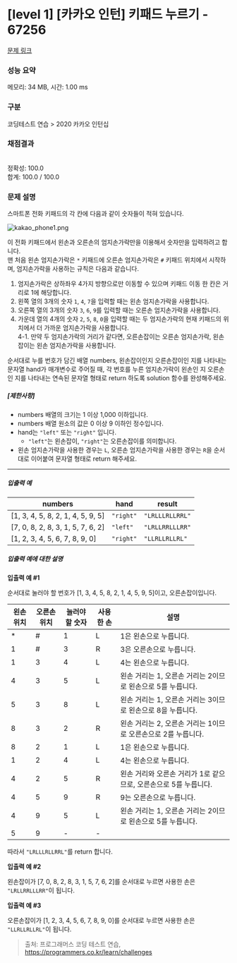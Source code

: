 # [level 1] [카카오 인턴] 키패드 누르기 - 67256 

[문제 링크](https://school.programmers.co.kr/learn/courses/30/lessons/67256) 

### 성능 요약

메모리: 34 MB, 시간: 1.00 ms

### 구분

코딩테스트 연습 > 2020 카카오 인턴십

### 채점결과

<br/>정확성: 100.0<br/>합계: 100.0 / 100.0

### 문제 설명

<p>스마트폰 전화 키패드의 각 칸에 다음과 같이 숫자들이 적혀 있습니다.</p>

<p><img src="https://grepp-programmers.s3.ap-northeast-2.amazonaws.com/files/production/4b69a271-5f4a-4bf4-9ebf-6ebed5a02d8d/kakao_phone1.png" title="" alt="kakao_phone1.png"></p>

<p>이 전화 키패드에서 왼손과 오른손의 엄지손가락만을 이용해서 숫자만을 입력하려고 합니다.<br>
맨 처음 왼손 엄지손가락은 <code>*</code> 키패드에 오른손 엄지손가락은 <code>#</code> 키패드 위치에서 시작하며, 엄지손가락을 사용하는 규칙은 다음과 같습니다.</p>

<ol>
<li>엄지손가락은 상하좌우 4가지 방향으로만 이동할 수 있으며 키패드 이동 한 칸은 거리로 1에 해당합니다.</li>
<li>왼쪽 열의 3개의 숫자 <code>1</code>, <code>4</code>, <code>7</code>을 입력할 때는 왼손 엄지손가락을 사용합니다.</li>
<li>오른쪽 열의 3개의 숫자 <code>3</code>, <code>6</code>, <code>9</code>를 입력할 때는 오른손 엄지손가락을 사용합니다.</li>
<li>가운데 열의 4개의 숫자 <code>2</code>, <code>5</code>, <code>8</code>, <code>0</code>을 입력할 때는 두 엄지손가락의 현재 키패드의 위치에서 더 가까운 엄지손가락을 사용합니다.<br>
4-1. 만약 두 엄지손가락의 거리가 같다면, 오른손잡이는 오른손 엄지손가락, 왼손잡이는 왼손 엄지손가락을 사용합니다.</li>
</ol>

<p>순서대로 누를 번호가 담긴 배열 numbers, 왼손잡이인지 오른손잡이인 지를 나타내는 문자열 hand가 매개변수로 주어질 때, 각 번호를 누른 엄지손가락이 왼손인 지 오른손인 지를 나타내는 연속된 문자열 형태로 return 하도록 solution 함수를 완성해주세요.</p>

<h5><strong>[제한사항]</strong></h5>

<ul>
<li>numbers 배열의 크기는 1 이상 1,000 이하입니다.</li>
<li>numbers 배열 원소의 값은 0 이상 9 이하인 정수입니다.</li>
<li>hand는 <code>"left"</code> 또는 <code>"right"</code> 입니다.

<ul>
<li><code>"left"</code>는 왼손잡이, <code>"right"</code>는 오른손잡이를 의미합니다.</li>
</ul></li>
<li>왼손 엄지손가락을 사용한 경우는 <code>L</code>, 오른손 엄지손가락을 사용한 경우는 <code>R</code>을 순서대로 이어붙여 문자열 형태로 return 해주세요.</li>
</ul>

<hr>

<h5><strong>입출력 예</strong></h5>
<table class="table">
        <thead><tr>
<th>numbers</th>
<th>hand</th>
<th>result</th>
</tr>
</thead>
        <tbody><tr>
<td>[1, 3, 4, 5, 8, 2, 1, 4, 5, 9, 5]</td>
<td><code>"right"</code></td>
<td><code>"LRLLLRLLRRL"</code></td>
</tr>
<tr>
<td>[7, 0, 8, 2, 8, 3, 1, 5, 7, 6, 2]</td>
<td><code>"left"</code></td>
<td><code>"LRLLRRLLLRR"</code></td>
</tr>
<tr>
<td>[1, 2, 3, 4, 5, 6, 7, 8, 9, 0]</td>
<td><code>"right"</code></td>
<td><code>"LLRLLRLLRL"</code></td>
</tr>
</tbody>
      </table>
<h5><strong>입출력 예에 대한 설명</strong></h5>

<p><strong>입출력 예 #1</strong></p>

<p>순서대로 눌러야 할 번호가 [1, 3, 4, 5, 8, 2, 1, 4, 5, 9, 5]이고, 오른손잡이입니다.</p>
<table class="table">
        <thead><tr>
<th>왼손 위치</th>
<th>오른손 위치</th>
<th>눌러야 할 숫자</th>
<th>사용한 손</th>
<th>설명</th>
</tr>
</thead>
        <tbody><tr>
<td>*</td>
<td>#</td>
<td>1</td>
<td>L</td>
<td>1은 왼손으로 누릅니다.</td>
</tr>
<tr>
<td>1</td>
<td>#</td>
<td>3</td>
<td>R</td>
<td>3은 오른손으로 누릅니다.</td>
</tr>
<tr>
<td>1</td>
<td>3</td>
<td>4</td>
<td>L</td>
<td>4는 왼손으로 누릅니다.</td>
</tr>
<tr>
<td>4</td>
<td>3</td>
<td>5</td>
<td>L</td>
<td>왼손 거리는 1, 오른손 거리는 2이므로 왼손으로 5를 누릅니다.</td>
</tr>
<tr>
<td>5</td>
<td>3</td>
<td>8</td>
<td>L</td>
<td>왼손 거리는 1, 오른손 거리는 3이므로 왼손으로 8을 누릅니다.</td>
</tr>
<tr>
<td>8</td>
<td>3</td>
<td>2</td>
<td>R</td>
<td>왼손 거리는 2, 오른손 거리는 1이므로 오른손으로 2를 누릅니다.</td>
</tr>
<tr>
<td>8</td>
<td>2</td>
<td>1</td>
<td>L</td>
<td>1은 왼손으로 누릅니다.</td>
</tr>
<tr>
<td>1</td>
<td>2</td>
<td>4</td>
<td>L</td>
<td>4는 왼손으로 누릅니다.</td>
</tr>
<tr>
<td>4</td>
<td>2</td>
<td>5</td>
<td>R</td>
<td>왼손 거리와 오른손 거리가 1로 같으므로, 오른손으로 5를 누릅니다.</td>
</tr>
<tr>
<td>4</td>
<td>5</td>
<td>9</td>
<td>R</td>
<td>9는 오른손으로 누릅니다.</td>
</tr>
<tr>
<td>4</td>
<td>9</td>
<td>5</td>
<td>L</td>
<td>왼손 거리는 1, 오른손 거리는 2이므로 왼손으로 5를 누릅니다.</td>
</tr>
<tr>
<td>5</td>
<td>9</td>
<td>-</td>
<td>-</td>
<td></td>
</tr>
</tbody>
      </table>
<p>따라서 <code>"LRLLLRLLRRL"</code>를 return 합니다.</p>

<p><strong>입출력 예 #2</strong></p>

<p>왼손잡이가 [7, 0, 8, 2, 8, 3, 1, 5, 7, 6, 2]를 순서대로 누르면 사용한 손은 <code>"LRLLRRLLLRR"</code>이 됩니다.</p>

<p><strong>입출력 예 #3</strong></p>

<p>오른손잡이가 [1, 2, 3, 4, 5, 6, 7, 8, 9, 0]를 순서대로 누르면 사용한 손은 <code>"LLRLLRLLRL"</code>이 됩니다.</p>


> 출처: 프로그래머스 코딩 테스트 연습, https://programmers.co.kr/learn/challenges